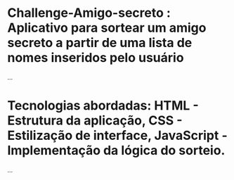 # Challenge-Amigo-secreto : Aplicativo para sortear um amigo secreto a partir de uma lista de nomes inseridos pelo usuário	
...

# Tecnologias abordadas: HTML - Estrutura da aplicação, CSS - Estilização de interface, JavaScript - Implementação da lógica do sorteio.

...
